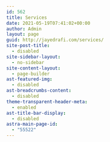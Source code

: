 ```yaml
---
id: 562
title: Services
date: 2021-05-19T07:41:02+00:00
author: Admin
layout: page
guid: http://jayedrafi.com/services/
site-post-title:
  - disabled
site-sidebar-layout:
  - no-sidebar
site-content-layout:
  - page-builder
ast-featured-img:
  - disabled
ast-breadcrumbs-content:
  - disabled
theme-transparent-header-meta:
  - enabled
ast-title-bar-display:
  - disabled
astra-main-page-id:
  - "55522"
---
```

